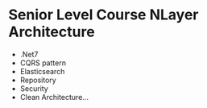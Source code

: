 # Senior Level Course NLayer Architecture

- .Net7
- CQRS pattern
- Elasticsearch
- Repository
- Security
- Clean Architecture...
